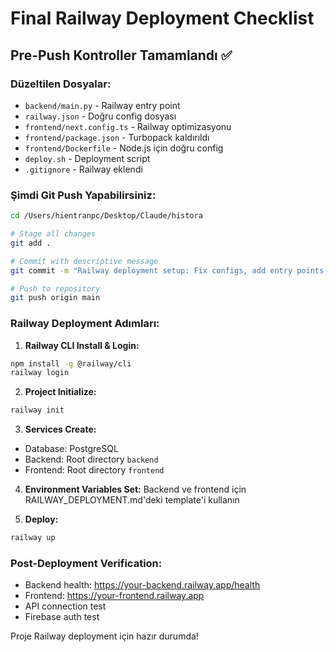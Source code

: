 # Final Railway Deployment Checklist

## Pre-Push Kontroller Tamamlandı ✅

### Düzeltilen Dosyalar:
- `backend/main.py` - Railway entry point
- `railway.json` - Doğru config dosyası
- `frontend/next.config.ts` - Railway optimizasyonu
- `frontend/package.json` - Turbopack kaldırıldı
- `frontend/Dockerfile` - Node.js için doğru config
- `deploy.sh` - Deployment script
- `.gitignore` - Railway eklendi

### Şimdi Git Push Yapabilirsiniz:

```bash
cd /Users/hientranpc/Desktop/Claude/histora

# Stage all changes
git add .

# Commit with descriptive message
git commit -m "Railway deployment setup: Fix configs, add entry points, optimize for production"

# Push to repository
git push origin main
```

### Railway Deployment Adımları:

1. **Railway CLI Install & Login:**
```bash
npm install -g @railway/cli
railway login
```

2. **Project Initialize:**
```bash
railway init
```

3. **Services Create:**
- Database: PostgreSQL
- Backend: Root directory `backend`
- Frontend: Root directory `frontend`

4. **Environment Variables Set:**
Backend ve frontend için RAILWAY_DEPLOYMENT.md'deki template'i kullanın

5. **Deploy:**
```bash
railway up
```

### Post-Deployment Verification:
- Backend health: https://your-backend.railway.app/health
- Frontend: https://your-frontend.railway.app
- API connection test
- Firebase auth test

Proje Railway deployment için hazır durumda!
